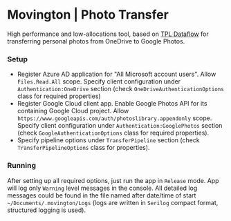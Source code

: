 # Movington | Photo Transfer

High performance and low-allocations tool, based on [TPL Dataflow](https://docs.microsoft.com/en-us/dotnet/standard/parallel-programming/dataflow-task-parallel-library) for transferring personal photos from OneDrive to Google Photos.

### Setup

* Register Azure AD application for "All Microsoft account users". Allow `Files.Read.All` scope. Specify client configuration under `Authentication:OneDrive` section (check `OneDriveAuthenticationOptions` class for required properties)
* Register Google Cloud client app. Enable Google Photos API for its containing Google Cloud project. Allow `https://www.googleapis.com/auth/photoslibrary.appendonly` scope. Specify client configuration under `Authentication:GooglePhotos` section (check `GoogleAuthenticationOptions` class for required properties).
* Specify pipeline options under `TransferPipeline` section (check `TransferPipelineOptions` class for properties).

### Running

After setting up all required options, just run the app in `Release` mode. App will log only `Warning` level messages in the console. All detailed log messages could be found in the file named after date/time of start `~/Documents/.movington/Logs` (logs are written in `Serilog` compact format, structured logging is used).



